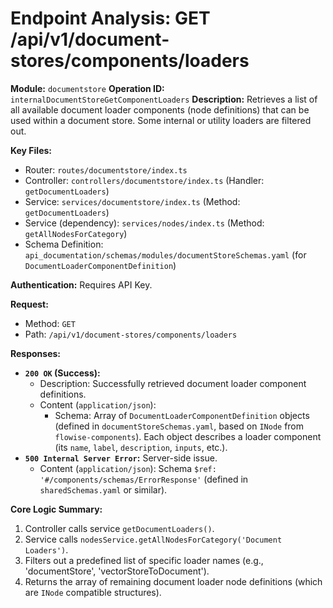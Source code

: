 # Endpoint Analysis: GET /api/v1/document-stores/components/loaders

**Module:** `documentstore`
**Operation ID:** `internalDocumentStoreGetComponentLoaders`
**Description:** Retrieves a list of all available document loader components (node definitions) that can be used within a document store. Some internal or utility loaders are filtered out.

**Key Files:**
*   Router: `routes/documentstore/index.ts`
*   Controller: `controllers/documentstore/index.ts` (Handler: `getDocumentLoaders`)
*   Service: `services/documentstore/index.ts` (Method: `getDocumentLoaders`)
*   Service (dependency): `services/nodes/index.ts` (Method: `getAllNodesForCategory`)
*   Schema Definition: `api_documentation/schemas/modules/documentStoreSchemas.yaml` (for `DocumentLoaderComponentDefinition`)

**Authentication:** Requires API Key.

**Request:**
*   Method: `GET`
*   Path: `/api/v1/document-stores/components/loaders`

**Responses:**

*   **`200 OK` (Success):**
    *   Description: Successfully retrieved document loader component definitions.
    *   Content (`application/json`):
        *   Schema: Array of `DocumentLoaderComponentDefinition` objects (defined in `documentStoreSchemas.yaml`, based on `INode` from `flowise-components`). Each object describes a loader component (its `name`, `label`, `description`, `inputs`, etc.).
*   **`500 Internal Server Error`:** Server-side issue.
    *   Content (`application/json`): Schema `$ref: '#/components/schemas/ErrorResponse'` (defined in `sharedSchemas.yaml` or similar).

**Core Logic Summary:**
1. Controller calls service `getDocumentLoaders()`.
2. Service calls `nodesService.getAllNodesForCategory('Document Loaders')`.
3. Filters out a predefined list of specific loader names (e.g., 'documentStore', 'vectorStoreToDocument').
4. Returns the array of remaining document loader node definitions (which are `INode` compatible structures).
